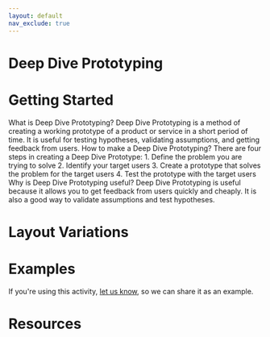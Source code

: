```yaml
---
layout: default
nav_exclude: true
---
```

# Deep Dive Prototyping

# Getting Started

What is Deep Dive Prototyping? Deep Dive Prototyping is a method of creating a working prototype of a product or service in a short period of time. It is useful for testing hypotheses, validating assumptions, and getting feedback from users. How to make a Deep Dive Prototyping? There are four steps in creating a Deep Dive Prototype: 1. Define the problem you are trying to solve 2. Identify your target users 3. Create a prototype that solves the problem for the target users 4. Test the prototype with the target users Why is Deep Dive Prototyping useful? Deep Dive Prototyping is useful because it allows you to get feedback from users quickly and cheaply. It is also a good way to validate assumptions and test hypotheses.

# Layout Variations
# Examples
If you're using this activity, [let us know](https://github.com/Standards-and-Practices/structured-rapid-development/issues/new?assignees=&labels=documentation&template=example-submission.md&title=Example+of+%5Byour+pattern+here%5D), so we can share it as an example.
# Resources